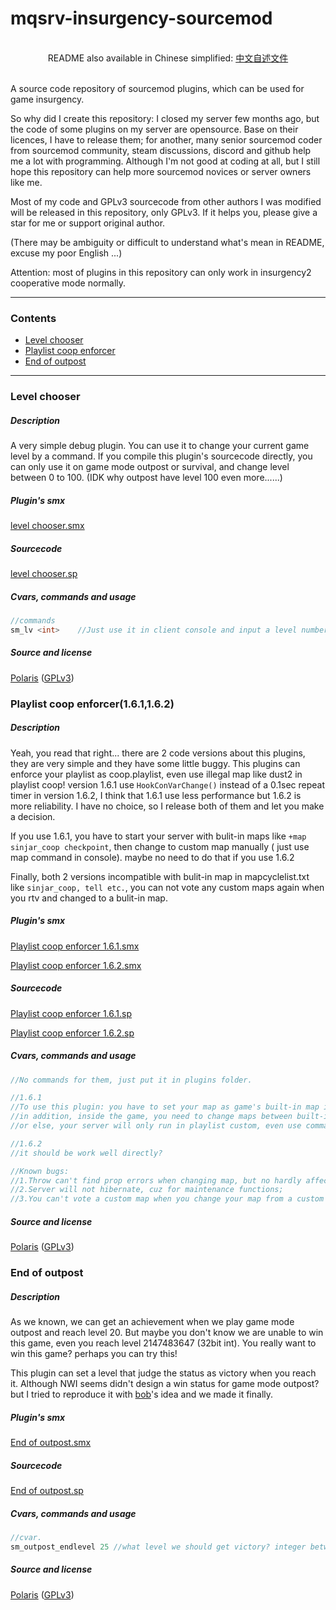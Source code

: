 # mqsrv-insurgency-sourcemod

<br>
<div align=center>
README also available in Chinese simplified: <a href="https://github.com/lamya3/mqsrv-insurgency-sourcemod-release/blob/main/README_zh_CN.md">中文自述文件</a>
</div>
<br>

A source code repository of sourcemod plugins, which can be used for game insurgency.

So why did I create this repository:  I closed my server few months ago, but the code of some plugins on my server are opensource. Base on their licences, I have to release them; for another, many senior sourcemod coder from sourcemod community, steam discussions, discord and github help me a lot with programming. Although I'm not good at coding at all, but I still hope this repository can help more sourcemod novices or server owners like me.

Most of my code and GPLv3 sourcecode from other authors I was modified will be released in this repository, only GPLv3. If it helps you, please give a star for me or support original author.

(There may be ambiguity or difficult to understand what's mean in README, excuse my poor English ...)

Attention: most of plugins in this repository can only work in insurgency2 cooperative mode normally.

---

### Contents

- [Level chooser](#level-chooser)
- [Playlist coop enforcer](#playlist-coop-enforcer161162)
- [End of outpost](#end-of-outpost)

---

### Level chooser

##### Description

A very simple debug plugin. You can use it to change your current game level by a command. If you compile this plugin's sourcecode directly, you can only use it on game mode outpost or survival,  and change level between 0 to 100. (IDK why outpost have level 100 even more......)

##### Plugin's smx

[level chooser.smx](https://github.com/lamya3/mqsrv-insurgency-sourcemod-release/blob/main/insurgency/addons/sourcemod/plugins/level%20chooser.smx)

##### Sourcecode

[level chooser.sp](https://github.com/lamya3/mqsrv-insurgency-sourcemod-release/blob/main/insurgency/addons/sourcemod/scripting/level%20chooser.sp)

##### Cvars, commands and usage

```c
//commands
sm_lv <int>    //Just use it in client console and input a level number to replace <int> (integer between 0 to 100)
```

##### Source and license

[Polaris](https://github.com/lamya3) ([GPLv3](https://raw.githubusercontent.com/lamya3/mqsrv-insurgency-sourcemod-release/main/LICENSE.md))

### Playlist coop enforcer(1.6.1,1.6.2)

##### Description

Yeah, you read that right... there are 2 code versions about this plugins, they are very simple and they have some little buggy. This plugins can enforce your playlist as coop.playlist, even use illegal map like dust2 in playlist coop! version 1.6.1 use `HookConVarChange()` instead of a 0.1sec repeat timer in version 1.6.2, I think that 1.6.1 use less performance but 1.6.2 is more reliability. I have no choice, so I release both of them and let you make a decision.

If you use 1.6.1, you have to start your server with bulit-in maps like `+map sinjar_coop checkpoint`, then change to custom map manually ( just use map command in console). maybe no need to do that if you use 1.6.2

Finally, both 2 versions incompatible with bulit-in map in mapcyclelist.txt like `sinjar_coop, tell etc.`, you can not vote any custom maps again when you rtv and changed to a bulit-in map.

##### Plugin's smx

[Playlist coop enforcer 1.6.1.smx](https://github.com/lamya3/mqsrv-insurgency-sourcemod-release/blob/main/insurgency/addons/sourcemod/plugins/Playlist%20coop%20enforcer%201.6.1.smx)

[Playlist coop enforcer 1.6.2.smx](https://github.com/lamya3/mqsrv-insurgency-sourcemod-release/blob/main/insurgency/addons/sourcemod/plugins/Playlist%20coop%20enforcer%201.6.2.smx)

##### Sourcecode

[Playlist coop enforcer 1.6.1.sp](https://github.com/lamya3/mqsrv-insurgency-sourcemod-release/blob/main/insurgency/addons/sourcemod/scripting/Playlist%20coop%20enforcer%201.6.1.sp)

[Playlist coop enforcer 1.6.2.sp](https://github.com/lamya3/mqsrv-insurgency-sourcemod-release/blob/main/insurgency/addons/sourcemod/scripting/Playlist%20coop%20enforcer%201.6.2.sp)

##### Cvars, commands and usage

```c
//No commands for them, just put it in plugins folder.

//1.6.1
//To use this plugin: you have to set your map as game's built-in map in start commands, like +map tell_coop checkpoint
//in addition, inside the game, you need to change maps between built-in map and custom maps aleast once
//or else, your server will only run in playlist custom, even use command map <map name>! you have to do like mentioned above.

//1.6.2
//it should be work well directly?

//Known bugs: 
//1.Throw can't find prop errors when changing map, but no hardly affects for game and plugins functions; 
//2.Server will not hibernate, cuz for maintenance functions;
//3.You can't vote a custom map when you change your map from a custom map to built-in map last time, so you have to use custom map only in mapcyclelist.txt (but built-in map when server start).
```

##### Source and license

[Polaris](https://github.com/lamya3) ([GPLv3](https://raw.githubusercontent.com/lamya3/mqsrv-insurgency-sourcemod-release/main/LICENSE.md))



### End of outpost

##### Description

As we known, we can get an achievement when we play game mode outpost and reach level 20. But maybe you don't know we are unable to win this game, even you reach level 2147483647 (32bit int). You really want to win this game? perhaps you can try this!

This plugin can set a level that judge the status as victory when you reach it. Although NWI seems didn't design a win status for game mode outpost? but I tried to reproduce it with [bob](https://steamcommunity.com/id/TE4R/)'s idea and we made it finally.

##### Plugin's smx

[End of outpost.smx](https://github.com/lamya3/mqsrv-insurgency-sourcemod-release/blob/main/insurgency/addons/sourcemod/plugins/end%20of%20outpost.smx)

##### Sourcecode

[End of outpost.sp](https://github.com/lamya3/mqsrv-insurgency-sourcemod-release/blob/main/insurgency/addons/sourcemod/scripting/end%20of%20outpost.sp)

##### Cvars, commands and usage

```c
//cvar.
sm_outpost_endlevel 25 //what level we should get victory? integer between 3 to 2147483647, default is 25.
```

##### Source and license

[Polaris](https://github.com/lamya3) ([GPLv3](https://raw.githubusercontent.com/lamya3/mqsrv-insurgency-sourcemod-release/main/LICENSE.md))
